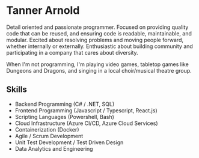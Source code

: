 # Tanner Arnold

Detail oriented and passionate programmer. Focused on providing quality code that can be reused, and ensuring code is readable, maintainable, and modular. Excited about resolving problems and moving people forward, whether internally or externally. Enthusiastic about building community and participating in a company that cares about diversity.

When I'm not programming, I'm playing video games, tabletop games like Dungeons and Dragons, and singing in a local choir/musical theatre group.

## Skills

* Backend Programming (C# / .NET, SQL)
* Frontend Programming (Javascript / Typescript, React.js)
* Scripting Languages (Powershell, Bash)
* Cloud Infrastructure (Azure CI/CD, Azure Cloud Services)
* Containerization (Docker)
* Agile / Scrum Development
* Unit Test Development / Test Driven Design
* Data Analytics and Engineering
